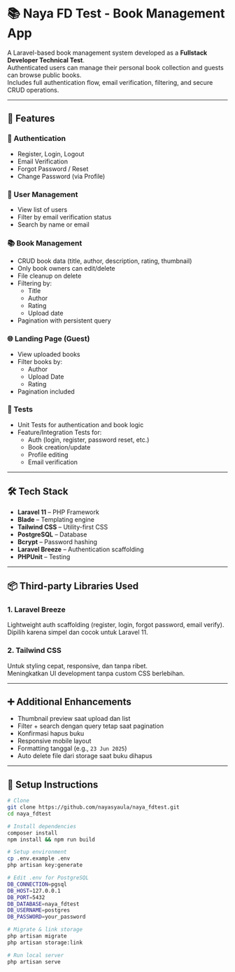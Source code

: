 # 📚 Naya FD Test - Book Management App

A Laravel-based book management system developed as a **Fullstack Developer Technical Test**.  
Authenticated users can manage their personal book collection and guests can browse public books.  
Includes full authentication flow, email verification, filtering, and secure CRUD operations.

---

## 🧩 Features

### 🔐 Authentication
- Register, Login, Logout
- Email Verification
- Forgot Password / Reset
- Change Password (via Profile)

### 👤 User Management
- View list of users
- Filter by email verification status
- Search by name or email

### 📚 Book Management
- CRUD book data (title, author, description, rating, thumbnail)
- Only book owners can edit/delete
- File cleanup on delete
- Filtering by:
  - Title
  - Author
  - Rating
  - Upload date
- Pagination with persistent query

### 🌐 Landing Page (Guest)
- View uploaded books
- Filter books by:
  - Author
  - Upload Date
  - Rating
- Pagination included

### 🧪 Tests
- Unit Tests for authentication and book logic
- Feature/Integration Tests for:
  - Auth (login, register, password reset, etc.)
  - Book creation/update
  - Profile editing
  - Email verification

---

## 🛠 Tech Stack

- **Laravel 11** – PHP Framework
- **Blade** – Templating engine
- **Tailwind CSS** – Utility-first CSS
- **PostgreSQL** – Database
- **Bcrypt** – Password hashing
- **Laravel Breeze** – Authentication scaffolding
- **PHPUnit** – Testing

---

## 📦 Third-party Libraries Used

### 1. Laravel Breeze
Lightweight auth scaffolding (register, login, forgot password, email verify).  
Dipilih karena simpel dan cocok untuk Laravel 11.

### 2. Tailwind CSS
Untuk styling cepat, responsive, dan tanpa ribet.  
Meningkatkan UI development tanpa custom CSS berlebihan.

---

## ➕ Additional Enhancements
- Thumbnail preview saat upload dan list
- Filter + search dengan query tetap saat pagination
- Konfirmasi hapus buku
- Responsive mobile layout
- Formatting tanggal (e.g., `23 Jun 2025`)
- Auto delete file dari storage saat buku dihapus

---

## 🚀 Setup Instructions

```bash
# Clone
git clone https://github.com/nayasyaula/naya_fdtest.git
cd naya_fdtest

# Install dependencies
composer install
npm install && npm run build

# Setup environment
cp .env.example .env
php artisan key:generate

# Edit .env for PostgreSQL
DB_CONNECTION=pgsql
DB_HOST=127.0.0.1
DB_PORT=5432
DB_DATABASE=naya_fdtest
DB_USERNAME=postgres
DB_PASSWORD=your_password

# Migrate & link storage
php artisan migrate
php artisan storage:link

# Run local server
php artisan serve
